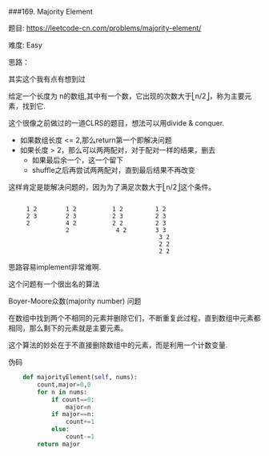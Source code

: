 ###169. Majority Element



题目:
<https://leetcode-cn.com/problems/majority-element/>


难度:
Easy

思路：

其实这个我有点有想到过
 
 
给定一个长度为 n的数组,其中有一个数，它出现的次数大于⎣n/2⎦，称为主要元素，找到它.

这个很像之前做过的一道CLRS的题目，想法可以用divide & conquer.


- 如果数组长度 <= 2,那么return第一个即解决问题
- 如果长度 > 2，那么可以两两配对，对于配对一样的结果，删去
 	- 如果最后余一个，这一个留下
 	- shuffle之后再尝试两两配对，直到最后结果不再改变

 这样肯定是能解决问题的，因为为了满足次数大于⎣n/2⎦这个条件。
 
 




```

	 1 2        1 2          1 2         1 2
	 2 3        2 3          2 3         2 3
	 2          4 2          2 2         2 3
				2             4 2        3 3
										  3 2
										  2 2
										  2 2
``` 

思路容易implement非常难啊.



这个问题有一个很出名的算法


Boyer-Moore众数(majority number) 问题

在数组中找到两个不相同的元素并删除它们，不断重复此过程，直到数组中元素都相同，那么剩下的元素就是主要元素。


这个算法的妙处在于不直接删除数组中的元素，而是利用一个计数变量.

伪码

```py
	def majorityElement(self, nums):
	    count,major=0,0
	    for n in nums:
	        if count==0:
	            major=n
	        if major==n:
	            count+=1
	        else:
	            count-=1
	    return major
```
	 
 
 
 
